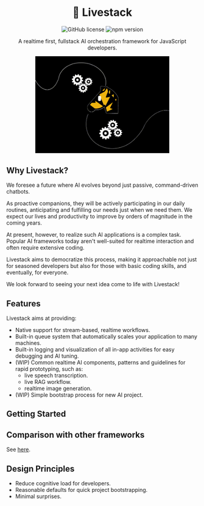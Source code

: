 
<h1 align="center">🦓&nbsp;Livestack
</h1>

<p align="center">
<img src="https://img.shields.io/badge/license-MIT-blue.svg" alt="GitHub license" />
<img src="https://img.shields.io/npm/v/@livestack/core.svg?style=flat" alt="npm version" />
</p>

<p align="center">A realtime first, fullstack AI orchestration framework for JavaScript developers.</p>

<p align="center">
<img src="assets/intro.gif"
     width="70%" height="auto" />
</p>

## Why Livestack?


We foresee a future where AI evolves beyond just passive, command-driven chatbots. 

As proactive companions, they will be actively participating in our daily routines, anticipating and fulfilling our needs just when we need them. We expect our lives and productivity to improve by orders of magnitude in the coming years.

At present, however, to realize such AI applications is a complex task. Popular AI frameworks today aren't well-suited for realtime interaction and often require extensive coding. 

Livestack aims to democratize this process, making it approachable not just for seasoned developers but also for those with basic coding skills, and eventually, for everyone.

We look forward to seeing your next idea come to life with Livestack!

## Features

Livestack aims at providing:

- Native support for stream-based, realtime workflows.
- Built-in queue system that automatically scales your application to many machines.
- Built-in logging and visualization of all in-app activities for easy debugging and AI tuning.
- (WIP) Common realtime AI components, patterns and guidelines for rapid prototyping, such as:
  -  live speech transcription.
  -  live RAG workflow.
  -  realtime image generation.
- (WIP) Simple bootstrap process for new AI project.


## Getting Started


## Comparison with other frameworks

See [here](_misc/docs/comparison.md).

## Design Principles

- Reduce cognitive load for developers. 
- Reasonable defaults for quick project bootstrapping.
- Minimal surprises.